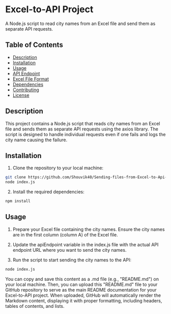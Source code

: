 # Excel-to-API Project

A Node.js script to read city names from an Excel file and send them as separate API requests.

## Table of Contents

- [Description](#description)
- [Installation](#installation)
- [Usage](#usage)
- [API Endpoint](#api-endpoint)
- [Excel File Format](#excel-file-format)
- [Dependencies](#dependencies)
- [Contributing](#contributing)
- [License](#license)

## Description

This project contains a Node.js script that reads city names from an Excel file and sends them as separate API requests using the axios library. The script is designed to handle individual requests even if one fails and logs the city name causing the failure.

## Installation

1. Clone the repository to your local machine:

```bash
git clone https://github.com/Shouvik40/Sending-files-from-Excel-to-Api-Project#api-endpoint
node index.js

```

2. Install the required dependencies:

```bash
npm install
```

## Usage

1. Prepare your Excel file containing the city names. Ensure the city names are in the first column (column A) of the Excel file.

2. Update the apiEndpoint variable in the index.js file with the actual API endpoint URL where you want to send the city names.

3. Run the script to start sending the city names to the API:

```bash
node index.js
```

You can copy and save this content as a .md file (e.g., "README.md") on your local machine. Then, you can upload this "README.md" file to your GitHub repository to serve as the main README documentation for your Excel-to-API project. When uploaded, GitHub will automatically render the Markdown content, displaying it with proper formatting, including headers, tables of contents, and lists.
